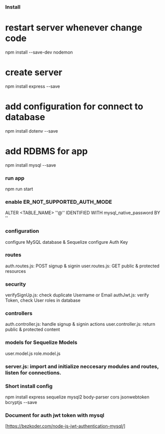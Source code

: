 ### Install
# restart server whenever change code
npm install --save-dev nodemon
# create server
npm install express --save
# add configuration for connect to database
npm install dotenv --save
# add RDBMS for app
npm install mysql --save

### run app
npm run start

### enable ER_NOT_SUPPORTED_AUTH_MODE
ALTER <TABLE_NAME> '<username>'@'<ip>' IDENTIFIED WITH mysql_native_password BY '<password>'

### configuration

configure MySQL database & Sequelize
configure Auth Key
### routes

auth.routes.js: POST signup & signin
user.routes.js: GET public & protected resources
### security

verifySignUp.js: check duplicate Username or Email
authJwt.js: verify Token, check User roles in database
### controllers

auth.controller.js: handle signup & signin actions
user.controller.js: return public & protected content
### models for Sequelize Models

user.model.js
role.model.js
### server.js: import and initialize neccesary modules and routes, listen for connections.

### Short install config
npm install express sequelize mysql2 body-parser cors jsonwebtoken bcryptjs --save

### Document for auth jwt token with mysql
[https://bezkoder.com/node-js-jwt-authentication-mysql/]